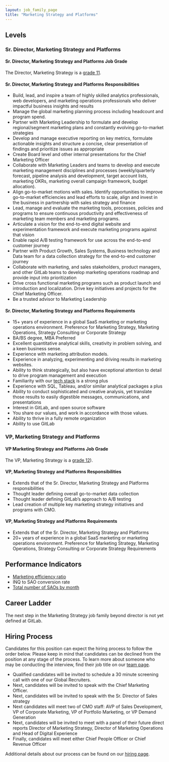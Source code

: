 ```yaml
---
layout: job_family_page
title: "Marketing Strategy and Platforms"
---
```


## Levels

### Sr. Director, Marketing Strategy and Platforms

#### Sr. Director, Marketing Strategy and Platforms Job Grade

The Director, Marketing Strategy is a [grade 11](/handbook/total-rewards/compensation/compensation-calculator/#gitlab-job-grades).

#### Sr. Director, Marketing Strategy and Platforms Responsibilities

* Build, lead, and inspire a team of highly skilled analytics professionals, web developers, and marketing operations professionals who deliver impactful business insights and results
* Manage the global marketing planning process including headcount and program spend. 
* Partner with Marketing Leadership to formulate and develop regional/segment marketing plans and constantly evolving go-to-market strategies
* Develop and manage executive reporting on key metrics, formulate actionable insights and structure a concise, clear presentation of findings and prioritize issues as appropriate
* Create Board level and other internal presentations for the Chief Marketing Officer
* Collaborate with Marketing Leaders and teams to develop and execute marketing management disciplines and processes (weekly/quarterly forecast, pipeline analysis and development, target account lists, marketing OKRs, marketing overall campaign framework, budget allocation).
* Align go-to-market motions with sales. Identify opportunities to improve go-to-market efficiencies and lead efforts to scale, align and invest in the business in partnership with sales strategy and finance
* Lead, manage and evaluate the marketing tools, processes, policies and programs to ensure continuous productivity and effectiveness of marketing team members and marketing programs.
* Articulate a vision for the end-to-end digital website and experimentation framework and execute marketing programs against that vision
* Enable rapid A/B testing framework for use across the end-to-end customer journey
* Partner with Product Growth, Sales Systems, Business technology and Data team for a data collection strategy for the end-to-end customer journey
* Collaborate with marketing, and sales stakeholders, product managers, and other GitLab teams to develop marketing operations roadmap and provide input into prioritization
* Drive cross functional marketing programs such as product launch and introduction and localization. Drive key initiatives and projects for the Chief Marketing Officer.
* Be a trusted advisor to Marketing Leadership

#### Sr. Director, Marketing Strategy and Platforms Requirements 

* 15+ years of experience in a global SaaS marketing or marketing operations environment. Preference for Marketing Strategy, Marketing Operations, Strategy Consulting or Corporate Strategy
* BA/BS degree, MBA Preferred
* Excellent quantitative analytical skills, creativity in problem solving, and a keen business sense.
* Experience with marketing attribution models.
* Experience in analyzing, experimenting and driving results in marketing websites.
* Ability to think strategically, but also have exceptional attention to detail to drive program management and execution
* Familiarity with our [tech stack](/handbook/marketing/marketing-operations/#-tech-stack) is a strong plus
* Experience with SQL, Tableau, and/or similar analytical packages a plus
* Ability to conduct sophisticated and creative analysis, yet translate those results to easily digestible messages, communications, and presentations
* Interest in GitLab, and open source software
* You share our values, and work in accordance with those values.
* Ability to thrive in a fully remote organization
* Ability to use GitLab

### VP, Marketing Strategy and Platforms

#### VP Marketing Strategy and Platforms Job Grade

The VP, Marketing Strategy is a [grade 12](/handbook/total-rewards/compensation/compensation-calculator/#gitlab-job-grades)).

#### VP, Marketing Strategy and Platforms Responsibilities

* Extends that of the Sr. Director, Marketing Strategy and Platforms responsibilities
* Thought leader defining overall go-to-market data collection
* Thought leader defining GitLab’s approach to A/B testing
* Lead creation of multiple key marketing strategy initiatives and programs with CMO.

#### VP, Marketing Strategy and Platforms Requirements

* Extends that of the  Sr. Director, Marketing Strategy and Platforms 
* 20+ years of experience in a global SaaS marketing or marketing operations environment. Preference for Marketing Strategy, Marketing Operations, Strategy Consulting or Corporate Strategy
Requirements

## Performance Indicators

* [Marketing efficiency ratio](/handbook/marketing/performance-indicators/#marketing-efficiency-ratio)
* INQ to SAO conversion rate
* [Total number of SAOs by month](/handbook/marketing/performance-indicators/#total-number-of-mqls-by-month)

## Career Ladder

The next step in the Marketing Strategy job family beyond director is not yet defined at GitLab.

## Hiring Process

Candidates for this position can expect the hiring process to follow the order below. Please keep in mind that candidates can be declined from the position at any stage of the process. To learn more about someone who may be conducting the interview, find their job title on our [team page](/company/team/).

* Qualified candidates will be invited to schedule a 30 minute screening call with one of our Global Recruiters.
* Next, candidates will be invited to speak with the Chief Marketing Officer.
* Next, candidates will be invited to speak with the Sr. Director of Sales strategy 
* Next candidates will meet two of CMO staff: AVP of Sales Development, VP of Corporate Marketing, VP of Portfolio Marketing, or VP Demand Generation
* Next, candidates will be invited to meet with a panel of their future direct reports Director of Marketing Strategy, Director of Marketing Operations and Head of Digital Experience
* Finally, candidates will meet either Chief People Officer or Chief Revenue Officer

Additional details about our process can be found on our [hiring page](/handbook/hiring/). 
